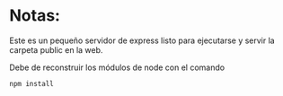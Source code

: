 # Notas:

Este es un pequeño servidor de express listo para ejecutarse y servir la carpeta public en la web.

Debe de reconstruir los módulos de node con el comando

```
npm install
```
